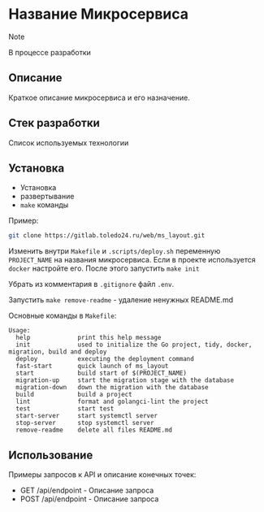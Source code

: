 # Название Микросервиса

> [!NOTE]
> В процессе разработки

## Описание

Краткое описание микросервиса и его назначение.

## Стек разработки

Список используемых технологии

## Установка

- Установка
- развертывание
- `make` команды

Пример: 

```bash
git clone https://gitlab.toledo24.ru/web/ms_layout.git
```

Изменить внутри `Makefile` и `.scripts/deploy.sh` переменную `PROJECT_NAME` на названия микросервиса. Если в проекте используется `docker` настройте его. После этого запустить `make init`

Убрать из комментария в `.gitignore` файл `.env`.

Запустить `make remove-readme` - удаление ненужных README.md

Основные команды в `Makefile`:

```
Usage:
  help             print this help message
  init             used to initialize the Go project, tidy, docker, migration, build and deploy
  deploy           executing the deployment command
  fast-start       quick launch of ms_layout
  start            build start of $(PROJECT_NAME)
  migration-up     start the migration stage with the database
  migration-down   down the migration with the database
  build            build a project
  lint             format and golangci-lint the project
  test             start test
  start-server     start systemctl server
  stop-server      stop systemctl server
  remove-readme    delete all files README.md
```

## Использование

Примеры запросов к API и описание конечных точек:

- GET /api/endpoint - Описание запроса
- POST /api/endpoint - Описание запроса
